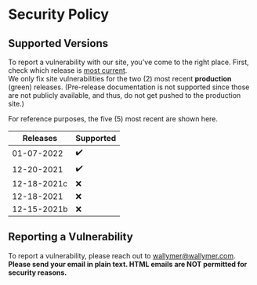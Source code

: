 # Security Policy

## Supported Versions
To report a vulnerability with our site, you've come to the right place. First, check which release is [most current](https://github.com/Wallymer/unicorndocs/releases).  
We only fix site vulnerabilities for the two (2) most recent **production** (green) releases. (Pre-release documentation is not supported since those are not publicly available, and thus, do not get pushed to the production site.)  

For reference purposes, the five (5) most recent are shown here.

| Releases | Supported          |
| ------- | ------------------ |
| 01-07-2022 | :heavy_check_mark: |
| 12-20-2021 | :heavy_check_mark: |
| 12-18-2021c | :x: |
| 12-18-2021 | :x: |
| 12-15-2021b | :x: |

## Reporting a Vulnerability

To report a vulnerability, please reach out to [wallymer@wallymer.com](mailto:wallymer@wallymer.com). **Please send your email in plain text. HTML emails are NOT permitted for security reasons.**
